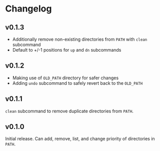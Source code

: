 # Changelog

## v0.1.3

- Additionally remove non-existing directories from `PATH` with `clean` subcommand
- Default to +/-1 positions for `up` and `dn` subcommands

## v0.1.2

- Making use of `OLD_PATH` directory for safer changes
- Adding `undo` subcommand to safely revert back to the `OLD_PATH`

## v0.1.1

`clean` subcommand to remove duplicate directories from `PATH`.

## v0.1.0

Initial release.
Can add, remove, list, and change priority of directories in `PATH`.
